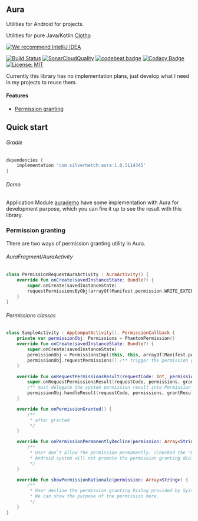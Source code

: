 Aura
----

Utilities for Android for projects.

Utilities for pure Java/Kotlin [Clotho][2]

[![We recommend IntelliJ IDEA](http://www.elegantobjects.org/intellij-idea.svg)](https://www.jetbrains.com/idea/)

[![Build Status](https://travis-ci.org/LarryHsiao/Aura.svg?branch=master)](https://travis-ci.org/LarryHsiao/Aura)
[![SonarCloudQuality](https://sonarcloud.io/api/project_badges/measure?project=Aura%3Alibrary&metric=alert_status)](https://sonarcloud.io/dashboard?id=Aura%3Alibrary)
[![codebeat badge](https://codebeat.co/badges/0d232226-097e-49a8-84b6-5a5516b33a32)](https://codebeat.co/projects/github-com-larryhsiao-aura-master)
[![Codacy Badge](https://api.codacy.com/project/badge/Grade/61ed243513854fcd88c356e7d27dc311)](https://www.codacy.com/app/LarryHsiao/Aura?utm_source=github.com&amp;utm_medium=referral&amp;utm_content=LarryHsiao/Aura&amp;utm_campaign=Badge_Grade)
[![License: MIT](https://img.shields.io/badge/License-MIT-green.svg)](https://opensource.org/licenses/MIT)


Currently this library has no implementation plans, just develop what I need in my projects to reuse them.

#### Features

 - [Permission granting](#permission-granting)

## Quick start

###### Gradle

```groovy
dependencies {
    implementation 'com.silverhetch:aura:1.0.5114345'
}
```

###### Demo

Application Module [aurademo][1] have some implementation with Aura for development purpose, which you can fire it up to see the result with this library.

### Permission granting <a name="permission-granting"/>

There are two ways of permission granting utility in Aura.

###### AuraFragment/AuraActivity

```kotlin
class PermissionRequestAuraActivity : AuraActivity() {
    override fun onCreate(savedInstanceState: Bundle?) {
        super.onCreate(savedInstanceState)
        requestPermissionsByObj(arrayOf(Manifest.permission.WRITE_EXTERNAL_STORAGE))
    }
}
```

###### Permissions classes

```kotlin
class SampleActivity : AppCompatActivity(), PermissionCallback {
    private var permissionObj: Permissions = PhantomPermission()
    override fun onCreate(savedInstanceState: Bundle?) {
        super.onCreate(savedInstanceState)
        permissionObj = PermissionsImpl(this, this, arrayOf(Manifest.permission.ACCESS_FINE_LOCATION))
        permissionObj.requestPermissions() /** trigger the permission granting */
    }

    override fun onRequestPermissionsResult(requestCode: Int, permissions: Array<out String>, grantResults: IntArray) {
        super.onRequestPermissionsResult(requestCode, permissions, grantResults)
        /** must delegate the system permission result into Permission object */
        permissionObj.handleResult(requestCode, permissions, grantResults)
    }

    override fun onPermissionGranted() {
        /**
         * after granted
         */
    }

    override fun onPermissionPermanentlyDecline(permission: Array<String>) {
        /**
         * User don`t allow the permission permanently. (Checked the "Don`t ask again".)
         * Android system will not promote the permission granting dialog even we invoke [Permissions.requestPermissions].
         */
    }

    override fun showPermissionRationale(permission: Array<String>) {
        /**
         * User decline the permission granting Dialog provided by System.
         * We can show the purpose of the permission here.
         */
    }
}
```








[1]: https://github.com/LarryHsiao/Aura/tree/master/aurademo
[2]: https://github.com/LarryHsiao/Clotho
[3]: https://github.com/LarryHsiao/Aura/blob/master/library/src/main/java/com/silverhetch/aura/permission/PermissionsImpl.kt
